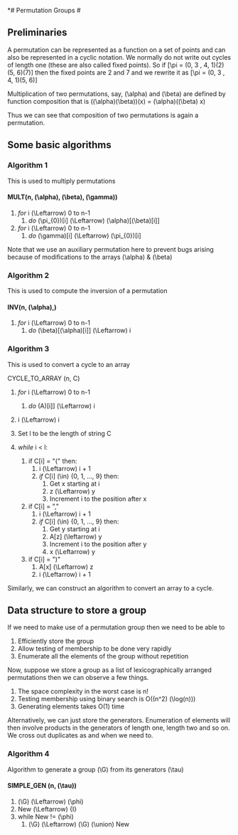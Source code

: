 *# Permutation Groups #

## Preliminaries ##
A permutation can be represented as a function on a set of points and can also be represented in a cyclic notation. We normally do not write out cycles of length one (these are also called fixed points).
So if \[\pi = (0, 3 , 4, 1)(2)(5, 6)(7)\] then the fixed points are 2 and 7 and we rewrite it as
\[\pi = (0, 3 , 4, 1)(5, 6)\]

Multiplication of two permutations, say, \(\alpha\) and \(\beta\) are defined by function composition that is
(\(\alpha\)\(\beta\))(x) = \(\alpha\)(\(\beta\) x)

Thus we can see that composition of two permutations is again a permutation.

## Some basic algorithms ##

### Algorithm 1 ###
This is used to multiply permutations

#### MULT(n, \(\alpha\), \(\beta\), \(\gamma\)) ####

1. *for* i \(\Leftarrow\) 0 to n-1
    1. *do* \(\pi_{0}\)[i] \(\Leftarrow\) \(\alpha\)[\(\beta\)[i]]
2. *for* i \(\Leftarrow\) 0 to n-1
    1. *do* \(\gamma\)[i] \(\Leftarrow\) \(\pi_{0}\)[i]

Note that we use an auxiliary permutation here to prevent bugs arising because of modifications to the arrays \(\alpha\) & \(\beta\)

### Algorithm 2 ###
This is used to compute the inversion of a permutation

#### INV(n, \(\alpha\),) ####

1. *for* i \(\Leftarrow\) 0 to n-1
    1. *do* \(\beta\)[\(\alpha\)[i]] \(\Leftarrow\) i

### Algorithm 3 ###
This is used to convert a cycle to an array

CYCLE_TO_ARRAY (n, C)

1. *for* i \(\Leftarrow\) 0 to n-1
    1. *do* \(A\)[i]] \(\Leftarrow\) i

2. i \(\Leftarrow\) i
3. Set l to be the length of string C
4. *while* i < l: 
    1. if C[i] = "(" then:
        1. i \(\Leftarrow\) i + 1
        2. *if* C[i] \(\in\) {0, 1, ..., 9} then:
           1. Get x starting at i
           2. z \(\Leftarrow\) y
           3. Increment i to the position after x
    2. if C[i] = ","
        1. i \(\Leftarrow\) i + 1
        2. *if* C[i] \(\in\) {0, 1, ..., 9} then:
           1. Get y starting at i
           2. A[z] \(\leftarrow\) y 
           3. Increment i to the position after y
           4. x \(\Leftarrow\) y
    3. if C[i] = ")"
        1. A[x] \(\Leftarrow\) z
        2. i \(\Leftarrow\) i + 1

Similarly, we can construct an algorithm to convert an array to a cycle.

## Data structure to store a group ##

If we need to make use of a permutation group then we need to be able to
1. Efficiently store the group
2. Allow testing of membership to be done very rapidly
3. Enumerate all the elements of the group without repetition

Now, suppose we store a group as a list of lexicographically arranged permutations then we can observe a few things.

1. The space complexity in the worst case is n!
2. Testing membership using binary search is O(\(n^2\) \(\log(n)\))
3. Generating elements takes O(1) time

Alternatively, we can just store the generators. Enumeration of elements will then involve products in the generators of length one, length two and so on. We cross out duplicates as and when we need to.

### Algorithm 4 ###
Algorithm to generate a group \(\G\) from its generators \(\tau\)

#### SIMPLE_GEN (n, \(\tau\)) ####
1. \(\G\) \(\Leftarrow\) \(\phi\)
2. New \(\Leftarrow\) {I}
3. while New != \(\phi\)
    1. \(\G\) \(\Leftarrow\) \(\G\) \(\union\) New